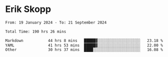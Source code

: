 # Erik Skopp
<!--START_SECTION:waka-->

```txt
From: 19 January 2024 - To: 21 September 2024

Total Time: 190 hrs 26 mins

Markdown           44 hrs 8 mins   █████▓░░░░░░░░░░░░░░░░░░░   23.18 %
YAML               41 hrs 53 mins  █████▓░░░░░░░░░░░░░░░░░░░   22.00 %
Other              30 hrs 37 mins  ████░░░░░░░░░░░░░░░░░░░░░   16.08 %
```

<!--END_SECTION:waka-->
